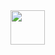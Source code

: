 <a href="https://git.io/typing-svg">
  <img src="https://readme-typing-svg.herokuapp.com/?lines=Salut+je+suis+Shape581;Développeur+C#;Développeur+de+Plugin+Nova-Life&center=true&size=35&color=#ffffff" height="55">
</a>
